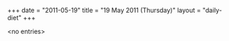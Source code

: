 +++
date = "2011-05-19"
title = "19 May 2011 (Thursday)"
layout = "daily-diet"
+++


\<no entries\>

